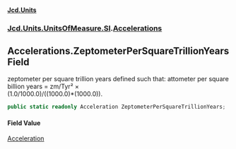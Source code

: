 #### [Jcd.Units](index.md 'index')
### [Jcd.Units.UnitsOfMeasure.SI](Jcd.Units.UnitsOfMeasure.SI.md 'Jcd.Units.UnitsOfMeasure.SI').[Accelerations](Accelerations.md 'Jcd.Units.UnitsOfMeasure.SI.Accelerations')

## Accelerations.ZeptometerPerSquareTrillionYears Field

zeptometer per square trillion years defined such that: attometer per square billion years = zm/Tyr² ×  
(1.0/1000.0)/((1000.0)*(1000.0)).

```csharp
public static readonly Acceleration ZeptometerPerSquareTrillionYears;
```

#### Field Value
[Acceleration](Acceleration.md 'Jcd.Units.UnitTypes.Acceleration')